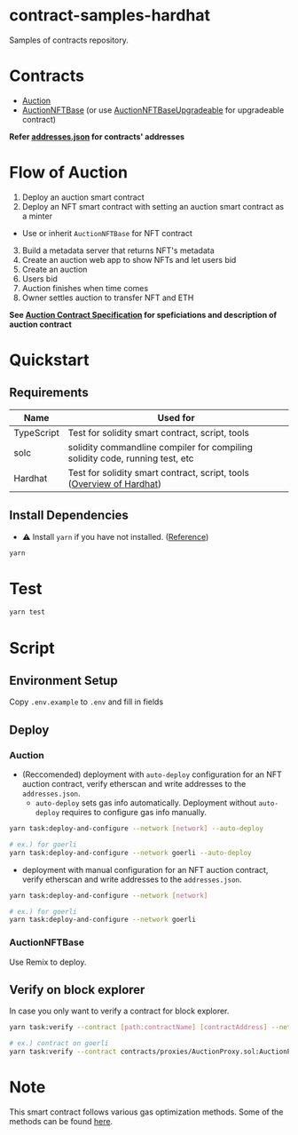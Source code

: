 # contract-samples-hardhat
Samples of contracts repository.

# Contracts
- [Auction](contracts/Auction.sol)
- [AuctionNFTBase](contracts/tokens/AuctionNFTBase.sol) (or use [AuctionNFTBaseUpgradeable](contracts/tokens/AuctionNFTBaseUpgradeable.sol) for upgradeable contract)

**Refer [addresses.json](addresses.json) for contracts' addresses**

# Flow of Auction
1. Deploy an auction smart contract
2. Deploy an NFT smart contract with setting an auction smart contract as a minter
  - Use or inherit `AuctionNFTBase` for NFT contract
3. Build a metadata server that returns NFT's metadata
4. Create an auction web app to show NFTs and let users bid
5. Create an auction
6. Users bid
7. Auction finishes when time comes
8. Owner settles auction to transfer NFT and ETH

**See [Auction Contract Specification](contracts/README.md) for speficiations and description of auction contract**

# Quickstart

## Requirements

| Name | Used for |
|-|-|
| TypeScript | Test for solidity smart contract, script, tools |
| solc | solidity commandline compiler for compiling solidity code, running test, etc |
| Hardhat |  Test for solidity smart contract, script, tools ([Overview of Hardhat](https://hardhat.org/hardhat-runner/docs/getting-started#overview)) |

## Install Dependencies
- ⚠️ Install `yarn` if you have not installed. ([Reference](https://classic.yarnpkg.com/lang/en/docs/install))
```sh
yarn
```

# Test
```sh
yarn test
```

# Script
## Environment Setup
Copy `.env.example` to `.env` and fill in fields

## Deploy

### Auction
- (Reccomended) deployment with `auto-deploy` configuration for an NFT auction contract, verify etherscan and write addresses to the `addresses.json`.
  - `auto-deploy` sets gas info automatically. Deployment without `auto-deploy` requires to configure gas info manually.

```sh
yarn task:deploy-and-configure --network [network] --auto-deploy

# ex.) for goerli
yarn task:deploy-and-configure --network goerli --auto-deploy
```

- deployment with manual configuration for an NFT auction contract, verify etherscan and write addresses to the `addresses.json`.

```sh
yarn task:deploy-and-configure --network [network]

# ex.) for goerli
yarn task:deploy-and-configure --network goerli
```

### AuctionNFTBase
Use Remix to deploy.

## Verify on block explorer
In case you only want to verify a contract for block explorer.

```sh
yarn task:verify --contract [path:contractName] [contractAddress] --network [network]

# ex.) contract on goerli
yarn task:verify --contract contracts/proxies/AuctionProxy.sol:AuctionProxy 0xF99a8b2DF498bc3ea2044f1943C210A4fd946b2E --network goerli
```

# Note
This smart contract follows various gas optimization methods. Some of the methods can be found [here](https://www.linkedin.com/pulse/optimizing-smart-contract-gas-cost-harold-achiando/).
